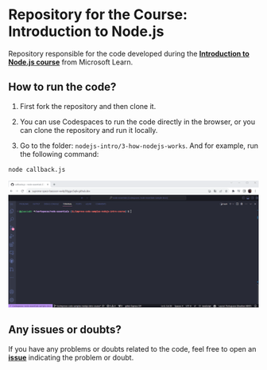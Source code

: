 # Repository for the Course: Introduction to Node.js

Repository responsible for the code developed during the **[Introduction to Node.js course](https://learn.microsoft.com/training/modules/intro-to-nodejs/?WT.mc_id=javascript-111027-gllemos)** from Microsoft Learn.

## How to run the code?

1. First fork the repository and then clone it.

2. You can use Codespaces to run the code directly in the browser, or you can clone the repository and run it locally.

3. Go to the folder: `nodejs-intro/3-how-nodejs-works`. And for example, run the following command:

```bash
node callback.js
```

![Callback sample](./resources/nodejs-intro-01.gif)

## Any issues or doubts?

If you have any problems or doubts related to the code, feel free to open an **[issue](https://github.com/MicrosoftDocs/node-essentials/issues)** indicating the problem or doubt.